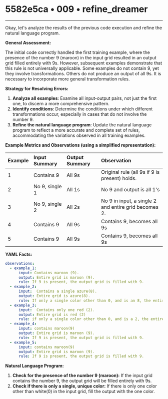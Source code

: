 # 5582e5ca • 009 • refine_dreamer

---
Okay, let's analyze the results of the previous code execution and refine the natural language program.

**General Assessment:**

The initial code correctly handled the first training example, where the presence of the number 9 (maroon) in the input grid resulted in an output grid filled entirely with 9s. However, subsequent examples demonstrate that this rule is not universally applicable. Some examples do not contain 9, yet they involve transformations. Others do not produce an output of all 9s. It is necessary to incorporate more general transformation rules.

**Strategy for Resolving Errors:**

1.  **Analyze all examples**: Examine all input-output pairs, not just the first one, to discern a more comprehensive pattern.
2.  **Identify conditions**: Determine the conditions under which different transformations occur, especially in cases that do not involve the number 9.
3.  **Refine the natural language program**: Update the natural language program to reflect a more accurate and complete set of rules, accommodating the variations observed in all training examples.

**Example Metrics and Observations (using a simplified representation):**

| Example | Input Summary             | Output Summary                        | Observation                                                                                                             |
| :------ | :------------------------ | :------------------------------------ | :---------------------------------------------------------------------------------------------------------------------- |
| 1       | Contains 9                | All 9s                                | Original rule (all 9s if 9 is present) holds.                                                                         |
| 2       | No 9, single 1            | All 1s                  | No 9 and output is all 1's                                                      |
| 3     | No 9, single 2            | All 2s               | No 9 in input, a single 2 and entire grid becomes 2.                                             |
| 4     | Contains 9                | All 9s          | Contains 9, becomes all 9s             |
| 5    | Contains 9                | All 9s          | Contains 9, becomes all 9s        |

**YAML Facts:**

```yaml
observations:
  - example_1:
      input: Contains maroon (9).
      output: Entire grid is maroon (9).
      rule: If 9 is present, the output grid is filled with 9.
  - example_2:
      input:  Contains a single azure(8).
      output: Entire grid is azure(8).
      rule: If only a single color other than 0, and is an 8, the entire grid is set to that color.
  - example_3:
      input:  Contains only one red (2).
      output: Entire grid is red (2)
      rule: if only a single color other than 0, and is a 2, the entire grid is set to that color
  - example_4:
      input: contains maroon(9)
      output: Entire grid is maroon (9).
      rule: If 9 is present, the output grid is filled with 9.
  - example_5:
      input: contains maroon(9)
      output: Entire grid is maroon (9).
      rule: If 9 is present, the output grid is filled with 9.
```

**Natural Language Program:**

1.  **Check for the presence of the number 9 (maroon):** If the input grid contains the number 9, the output grid will be filled entirely with 9s.
2. **Check if there is only a single, unique color:** If there is only one color other than white(0) in the input grid, fill the output with the one color.


